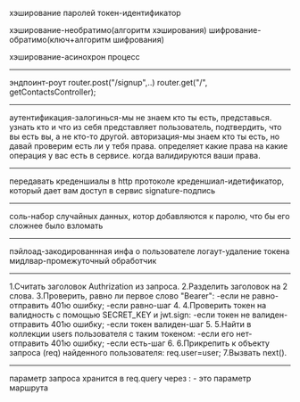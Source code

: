 хэширование паролей
токен-идентификатор

хэширование-необратимо(алгоритм хэширования)
шифрование-обратимо(ключ+алгоритм шифрования)

хэширование-асинохрон процесс

---

эндпоинт-роут
router.post("/signup",..)
router.get("/", getContactsController);

---

аутентификация-залогинься-мы не знаем кто ты есть, представься. узнать кто и что из себя представляет пользователь, подтвердить, что вы есть вы, а не кто-то другой.
авторизация-мы знаем кто ты есть, но давай проверим есть ли у тебя права. определяет какие права на какие операция у вас есть в сервисе. когда валидируются ваши права.

---

передавать креденшиалы в http протоколе
креденшиал-идетификатор, который дает вам доступ в сервис
signature-подпись

---

соль-набор случайных данных, котор добавляются к паролю, что бы его сложнее было взломать

---

пэйлоад-закодированнная инфа о пользователе
логаут-удаление токена
мидлвар-промежуточный обработчик

---     

1.Считать заголовок Authrization из запроса.
2.Разделить заголовок на 2 слова.
3.Проверить, равно ли первое слово "Bearer":
-если не равно-отправить 401ю ошибку;
-если равно-шаг 4.
4.Проверить токен на валидность с помощью SECRET_KEY и jwt.sign:
-если токен не валиден-отправить 401ю ошибку;
-если токен валиден-шaг 5.
5.Найти в коллекции users пользователя с таким токеном:
-если его нет-отправить 401ю ошибку;
-если есть-шаг 6.
6.Прикрепить к объекту запроса (req) найденного пользователя:
req.user=user;
7.Вызвать next().

---

параметр запроса хранится в req.query
через : - это параметр маршрута
